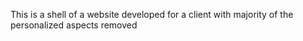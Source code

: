 This is a shell of a website developed for a client with majority of the personalized aspects removed 
